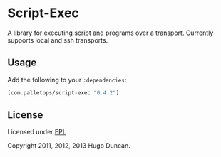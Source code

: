 # Script-Exec

A library for executing script and programs over a transport. Currently supports
local and ssh transports.

## Usage

Add the following to your `:dependencies`:

```clj
[com.palletops/script-exec "0.4.2"]
```

## License

Licensed under [EPL](http://www.eclipse.org/legal/epl-v10.html)

Copyright 2011, 2012, 2013  Hugo Duncan.
